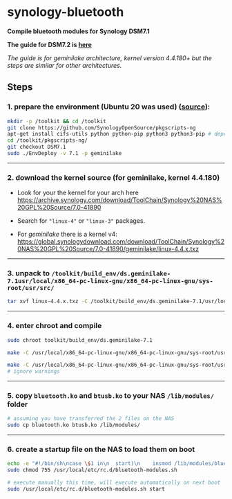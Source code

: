 # synology-bluetooth

**Compile bluetooth modules for Synology DSM7.1**

**The guide for DSM7.2 is [here](https://github.com/kcsoft/synology-bluetooth/blob/master/Compile%20bluetooth%20modules%20for%20Synology%20DSM7.2.md)**

_The guide is for geminilake architecture, kernel version 4.4.180+ but the steps are similar for other architectures._

## Steps

### 1. prepare the environment (Ubuntu 20 was used) ([source](https://help.synology.com/developer-guide/getting_started/prepare_environment.html)):

```sh
mkdir -p /toolkit && cd /toolkit
git clone https://github.com/SynologyOpenSource/pkgscripts-ng
apt-get install cifs-utils python python-pip python3 python3-pip # depend on os
cd /toolkit/pkgscripts-ng/
git checkout DSM7.1
sudo ./EnvDeploy -v 7.1 -p geminilake
```
---

### 2. download the kernel source (for geminilake, kernel 4.4.180)

  * Look for your the kernel for your arch here https://archive.synology.com/download/ToolChain/Synology%20NAS%20GPL%20Source/7.0-41890
  * Search for `"linux-4"` or `"linux-3"` packages.

  * For *geminilake* there is a kernel v4: https://global.synologydownload.com/download/ToolChain/Synology%20NAS%20GPL%20Source/7.0-41890/geminilake/linux-4.4.x.txz
---

### 3. unpack to `/toolkit/build_env/ds.geminilake-7.1usr/local/x86_64-pc-linux-gnu/x86_64-pc-linux-gnu/sys-root/usr/src/`

```sh
tar xvf linux-4.4.x.txz -C /toolkit/build_env/ds.geminilake-7.1/usr/local/x86_64-pc-linux-gnu/x86_64-pc-linux-gnu/sys-root/usr/src/
```
---

### 4. enter chroot and compile

```sh
sudo chroot toolkit/build_env/ds.geminilake-7.1

make -C /usr/local/x86_64-pc-linux-gnu/x86_64-pc-linux-gnu/sys-root/usr/lib/modules/DSM-7.1/build M=/usr/local/x86_64-pc-linux-gnu/x86_64-pc-linux-gnu/sys-root/usr/src/linux-4.4.x/net/bluetooth/ -e CONFIG_BT=m modules

make -C /usr/local/x86_64-pc-linux-gnu/x86_64-pc-linux-gnu/sys-root/usr/lib/modules/DSM-7.1/build M=/usr/local/x86_64-pc-linux-gnu/x86_64-pc-linux-gnu/sys-root/usr/src/linux-4.4.x/drivers/bluetooth/ -e CONFIG_BT_HCIBTUSB=m modules
# ignore warnings
```
---

### 5. copy `bluetooth.ko` and `btusb.ko` to your NAS `/lib/modules/` folder

```sh
# assuming you have transferred the 2 files on the NAS
sudo cp bluetooth.ko btusb.ko /lib/modules/
```
---

### 6. create a startup file on the NAS to load them on boot

```sh
echo -e "#!/bin/sh\ncase \$1 in\n  start)\n    insmod /lib/modules/bluetooth.ko > /dev/null 2>&1\n    insmod /lib/modules/btusb.ko > /dev/null 2>&1\n    ;;\n  stop)\n    exit 0\n    ;;\n  *)\n    exit 1\n    ;;\nesac" | sudo tee /usr/local/etc/rc.d/bluetooth-modules.sh
sudo chmod 755 /usr/local/etc/rc.d/bluetooth-modules.sh

# execute manually this time, will execute automatically on next boot
sudo /usr/local/etc/rc.d/bluetooth-modules.sh start
```
